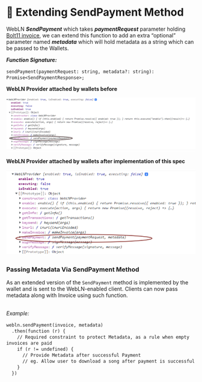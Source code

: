 # 📑 Extending SendPayment Method

WebLN _**SendPayment**_ which takes _**paymentRequest**_ parameter holding[ Bolt11 invoice](https://github.com/lightning/bolts/blob/master/11-payment-encoding.md), we can extend this function to add an extra “optional” parameter named _**metadata**_ which will hold metadata as a string which can be passed to the Wallets.

_**Function Signature:**_

```
sendPayment(paymentRequest: string, metadata?: string): Promise<SendPaymentResponse>;
```

**WebLN Provider attached by wallets before**

![WebLN provider attachted by wallets before](<../.gitbook/assets/image (4).png>)

**WebLN Provider attached by wallets after implementation of this spec**

![WebLN provider attached by wallets after ](../.gitbook/assets/image.png)

### Passing Metadata Via SendPayment Method

As an extended version of the `SendPayment` method is implemented by the wallet and is sent to the WebLN-enabled client. Clients can now pass metadata along with Invoice using such function.

\
_Example:_

```
webln.sendPayment(invoice, metadata)
  .then(function (r) {
    // Required constraint to protect Metadata, as a rule when empty invoices are paid
    if (r != undefined) {
      // Provide Metadata after successful Payment
      // eg. Allow user to download a song after payment is successful
    }
  })
```
